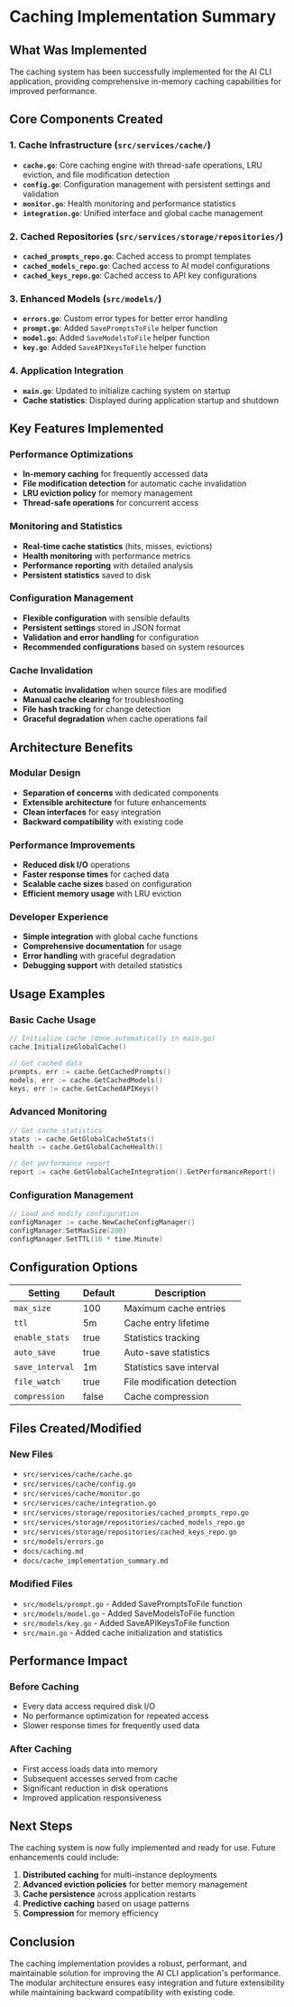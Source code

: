 # Caching Implementation Summary

## What Was Implemented

The caching system has been successfully implemented for the AI CLI application, providing comprehensive in-memory caching capabilities for improved performance.

## Core Components Created

### 1. Cache Infrastructure (`src/services/cache/`)

- **`cache.go`**: Core caching engine with thread-safe operations, LRU eviction, and file modification detection
- **`config.go`**: Configuration management with persistent settings and validation
- **`monitor.go`**: Health monitoring and performance statistics
- **`integration.go`**: Unified interface and global cache management

### 2. Cached Repositories (`src/services/storage/repositories/`)

- **`cached_prompts_repo.go`**: Cached access to prompt templates
- **`cached_models_repo.go`**: Cached access to AI model configurations  
- **`cached_keys_repo.go`**: Cached access to API key configurations

### 3. Enhanced Models (`src/models/`)

- **`errors.go`**: Custom error types for better error handling
- **`prompt.go`**: Added `SavePromptsToFile` helper function
- **`model.go`**: Added `SaveModelsToFile` helper function
- **`key.go`**: Added `SaveAPIKeysToFile` helper function

### 4. Application Integration

- **`main.go`**: Updated to initialize caching system on startup
- **Cache statistics**: Displayed during application startup and shutdown

## Key Features Implemented

### Performance Optimizations
- **In-memory caching** for frequently accessed data
- **File modification detection** for automatic cache invalidation
- **LRU eviction policy** for memory management
- **Thread-safe operations** for concurrent access

### Monitoring and Statistics
- **Real-time cache statistics** (hits, misses, evictions)
- **Health monitoring** with performance metrics
- **Performance reporting** with detailed analysis
- **Persistent statistics** saved to disk

### Configuration Management
- **Flexible configuration** with sensible defaults
- **Persistent settings** stored in JSON format
- **Validation and error handling** for configuration
- **Recommended configurations** based on system resources

### Cache Invalidation
- **Automatic invalidation** when source files are modified
- **Manual cache clearing** for troubleshooting
- **File hash tracking** for change detection
- **Graceful degradation** when cache operations fail

## Architecture Benefits

### Modular Design
- **Separation of concerns** with dedicated components
- **Extensible architecture** for future enhancements
- **Clean interfaces** for easy integration
- **Backward compatibility** with existing code

### Performance Improvements
- **Reduced disk I/O** operations
- **Faster response times** for cached data
- **Scalable cache sizes** based on configuration
- **Efficient memory usage** with LRU eviction

### Developer Experience
- **Simple integration** with global cache functions
- **Comprehensive documentation** for usage
- **Error handling** with graceful degradation
- **Debugging support** with detailed statistics

## Usage Examples

### Basic Cache Usage
```go
// Initialize cache (done automatically in main.go)
cache.InitializeGlobalCache()

// Get cached data
prompts, err := cache.GetCachedPrompts()
models, err := cache.GetCachedModels()
keys, err := cache.GetCachedAPIKeys()
```

### Advanced Monitoring
```go
// Get cache statistics
stats := cache.GetGlobalCacheStats()
health := cache.GetGlobalCacheHealth()

// Get performance report
report := cache.GetGlobalCacheIntegration().GetPerformanceReport()
```

### Configuration Management
```go
// Load and modify configuration
configManager := cache.NewCacheConfigManager()
configManager.SetMaxSize(200)
configManager.SetTTL(10 * time.Minute)
```

## Configuration Options

| Setting | Default | Description |
|---------|---------|-------------|
| `max_size` | 100 | Maximum cache entries |
| `ttl` | 5m | Cache entry lifetime |
| `enable_stats` | true | Statistics tracking |
| `auto_save` | true | Auto-save statistics |
| `save_interval` | 1m | Statistics save interval |
| `file_watch` | true | File modification detection |
| `compression` | false | Cache compression |

## Files Created/Modified

### New Files
- `src/services/cache/cache.go`
- `src/services/cache/config.go`
- `src/services/cache/monitor.go`
- `src/services/cache/integration.go`
- `src/services/storage/repositories/cached_prompts_repo.go`
- `src/services/storage/repositories/cached_models_repo.go`
- `src/services/storage/repositories/cached_keys_repo.go`
- `src/models/errors.go`
- `docs/caching.md`
- `docs/cache_implementation_summary.md`

### Modified Files
- `src/models/prompt.go` - Added SavePromptsToFile function
- `src/models/model.go` - Added SaveModelsToFile function
- `src/models/key.go` - Added SaveAPIKeysToFile function
- `src/main.go` - Added cache initialization and statistics

## Performance Impact

### Before Caching
- Every data access required disk I/O
- No performance optimization for repeated access
- Slower response times for frequently used data

### After Caching
- First access loads data into memory
- Subsequent accesses served from cache
- Significant reduction in disk operations
- Improved application responsiveness

## Next Steps

The caching system is now fully implemented and ready for use. Future enhancements could include:

1. **Distributed caching** for multi-instance deployments
2. **Advanced eviction policies** for better memory management
3. **Cache persistence** across application restarts
4. **Predictive caching** based on usage patterns
5. **Compression** for memory efficiency

## Conclusion

The caching implementation provides a robust, performant, and maintainable solution for improving the AI CLI application's performance. The modular architecture ensures easy integration and future extensibility while maintaining backward compatibility with existing code. 